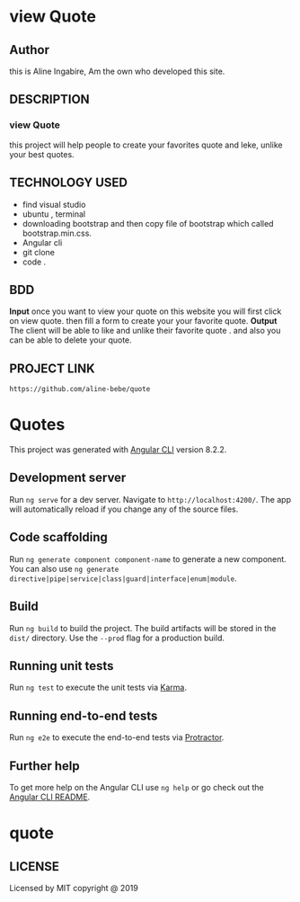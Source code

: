 
# view Quote
## Author
this is Aline Ingabire, Am the own who developed this site.
## DESCRIPTION
### view Quote
this project will help people to create your   favorites quote and leke, unlike your best quotes.

## TECHNOLOGY USED
* find visual studio
* ubuntu , terminal
* downloading bootstrap  and then copy file of bootstrap which called bootstrap.min.css.
* Angular cli
* git clone
* code .

  
## BDD
 **Input**
 once you want to view your quote on this website you will first click on view quote.
then fill a form to create your  your favorite quote.
 **Output**
  The client will be able to like and unlike their favorite quote .
   and also you can be able to delete your quote.
## PROJECT LINK
    https://github.com/aline-bebe/quote

# Quotes

This project was generated with [Angular CLI](https://github.com/angular/angular-cli) version 8.2.2.

## Development server

Run `ng serve` for a dev server. Navigate to `http://localhost:4200/`. The app will automatically reload if you change any of the source files.

## Code scaffolding

Run `ng generate component component-name` to generate a new component. You can also use `ng generate directive|pipe|service|class|guard|interface|enum|module`.

## Build

Run `ng build` to build the project. The build artifacts will be stored in the `dist/` directory. Use the `--prod` flag for a production build.

## Running unit tests

Run `ng test` to execute the unit tests via [Karma](https://karma-runner.github.io).

## Running end-to-end tests

Run `ng e2e` to execute the end-to-end tests via [Protractor](http://www.protractortest.org/).

## Further help

To get more help on the Angular CLI use `ng help` or go check out the [Angular CLI README](https://github.com/angular/angular-cli/blob/master/README.md).
# quote

## LICENSE
Licensed by MIT copyright @ 2019 